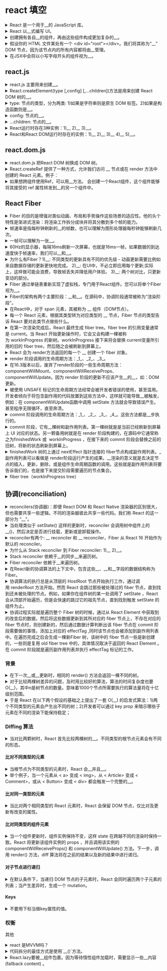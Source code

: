 <!-- markdownlint-disable MD033 MD037 -->
# react 填空

<details>
  <summary>React 是一个用于__的 JavaScript 库。</summary>
  <div>构建用户界面</div>
</details>

<details>
  <summary>React 以__式编写 UI。</summary>
  <div>声明</div>
</details>

<details>
  <summary>创建拥有各自__的组件，再由这些组件构成更加复杂的__。</summary>
  <div>状态</div>
  <div>UI</div>
</details>

<details>
  <summary>假设你的 HTML 文件某处有一个 &lt;div id="root">&lt;/div>。我们将其称为“__” DOM 节点，因为该节点内的所有内容都将由__管理。</summary>
  <div>根(HostRoot)</div>
  <div>React DOM</div>
</details>

<details>
  <summary>在JSX中会将以小写字母开头的组件视为__。</summary>
  <div>原生 DOM 标签(host component)</div>
</details>

## react.js

<details>
  <summary>react.js 主要用来创建__。</summary>
  <div>React DOM树</div>
</details>

<details>
  <summary>React.createElement(type [,config] [,...children])方法是用来创建 React DOM 树的__。</summary>
  <div>节点</div>
</details>

<details>
  <summary>
  type: 节点的类型，分为两类: 1)如果是字符串则是原生 DOM 标签。2)如果是构造函数则是__。</summary>
  <div>组件</div>
</details>

<details>
  <summary>config: 节点的__。</summary>
  <div>属性</div>
</details>

<details>
  <summary>...children: 节点的__。</summary>
  <div>子节点</div>
</details>

<details>
  <summary>React运行时存在3种实例：1)__ 2)__ 3)__。</summary>
  <div>DOM: 真实DOM节点</div>
  <div>Instances: React维护的vDOM tree node</div>
  <div>Elements: 描述UI长什么样子（type, props）</div>
</details>

<details>
  <summary>React和React DOM运行时存在的实例：1)__ 2)__ 3)__ 4)__ 5)__。</summary>
  <div>DOM: 真实DOM节点</div>
  <div>effect: 1)每个workInProgress tree节点上都有一个 effect list; 2)用来存放diff结果; 3)当前节点更新完毕会向上merge effect list（queue收集diff结果）</div>
  <div>workInProgress: 1)workInProgress tree是reconcile过程中从fiber tree建立的当前进度快照，用于断点恢复</div>
  <div>fiber: fiber tree与vDOM tree类似，用来描述增量更新所需的上下文信息</div>
  <div>Elements: 描述UI长什么样子（type, props）</div>
</details>

## react.dom.js

<details>
  <summary>react.dom.js 把React DOM 树换成 DOM 树。</summary>
  <div></div>
</details>

<details>
  <summary>React.createRef 提供了一种方式，允许我们访问 __ 节点或在 render 方法中创建的 React 元素。例子：</summary>
  <div>DOM</div>
  <pre>
  class CustomTextInput extends React.Component {
    constructor(props) {
      super(props);
      // 创建一个 ref 来存储 textInput 的 DOM 元素
      this.textInput = React.createRef();
      this.focusTextInput = this.focusTextInput.bind(this);
    }
    <!--  -->
    focusTextInput() {
      // 直接使用原生 API 使 text 输入框获得焦点
      // 注意：我们通过 "current" 来访问 DOM 节点
      this.textInput.current.focus();
    }
    <!--  -->
    render() {
      // 告诉 React 我们想把 < input> ref 关联到
      // 构造器里创建的 `textInput` 上
      return (
        < div>
          < input
            type="text"
            ref={this.textInput} />
          < input
            type="button"
            value="Focus the text input"
            onClick={this.focusTextInput}
          />
        < /div>
      );
    }
  }
  </pre>
</details>

<details>
  <summary>如果想跨组件使用Ref，可以用__方法。 会创建一个React组件，这个组件能够将其接受的 ref 属性转发到__的另一个组件中。</summary>
  <div>React.forwardRef</div>
  <div>其组件树下</div>
  <pre>
  ...
  </pre>
</details>

## React Fiber

<details>
  <summary>Fiber 的目的是增强对类似动画、布局和手势操作这些场景的适应性。他的头个特性是渐进式渲染：将渲染工作拆分成块并将其分散到多个帧的能力。</summary>
  <div></div>
</details>

<details>
  <summary>帧速率是指每秒钟刷新的__的帧数，也可以理解为图形处理器每秒钟能够刷新几次。</summary>
  <div>图片</div>
</details>

<details>
  <summary>一帧可以理解为一张__。</summary>
  <div>图片</div>
</details>

<details>
  <summary>60Hz的显示器，每隔16ms刷新一次屏幕，也就是16ms一帧，如果数据的到达速度快于帧速率，我们可以__和__。</summary>
  <div>合并更新</div>
  <div>批量更新</div>
</details>

<details>
  <summary>为什么有Fiber？1)__: 不同类型的更新具有不同的优先级 - 动画更新需要比例如来自数据存储的更新更快地完成。 2)__: 在UI中，不必立即应用每个更新;实际上，这样做可能会浪费，导致帧丢失并降低用户体验。 3)__: 两个树对比，只更新变动的部分。 </summary>
  <div>优先级</div>
  <div>每帧最多更新一次</div>
  <div>重用</div>
</details>

<details>
  <summary>Fiber 通过单链表重新实现了虚拟栈，专门用于React组件。您可以将单个Fiber视为__。</summary>
  <div>帧(元素)</div>
</details>

<details>
  <summary>Fiber的架构有两个主要阶段：__和__。在源码中，协调阶段通常被称为“渲染阶段”。</summary>
  <div>协调/渲染(render)</div>
  <div>提交(commit)</div>
</details>

<details>
  <summary>在React中，对于 span 元素，其被称为 __ 组件（DOM节点）。</summary>
  <div>host</div>
</details>

<details>
  <summary>每一个 React 元素，根据其类型转为对应类型的 __ 节点，Fiber 节点的类型告诉 React 要对此类节点做些什么。</summary>
  <div>Fiber</div>
</details>

<details>
  <summary>在第一次渲染完成后，React 最终生成 fiber tree。fiber tree 的引用变量通常是 current。当 React 开始更新操作时，它会又会构建一棵被称为 workInProgress 的新树。workInProgress 接下来将会替换 current变量所引用的旧的 fiber tree，然后随之会被刷新到屏幕上。</summary>
  <div></div>
</details>

<details>
  <summary>React 会为 render方法返回的每一个 __ 创建一个 fiber 对象。</summary>
  <div>React Element</div>
</details>

<details>
  <summary>render 阶段调用的生命周期方法：_1_、_2_、_3_。</summary>
  <div>1 getDerivedStateFromProps</div>
  <div>2 shouldComponentUpdate</div>
  <div>3 render</div>
</details>

<details>
  <summary>在16.3版本以后，废弃了render阶段的一些生命周期方法：componentWillMount、componentWillReceiveProps、componentWillUpdate。因为 render 阶段的更新不应该产生__的__，如：DOM更新。</summary>
  <div>用户视觉可见</div>
  <div>副作用</div>
</details>

<details>
  <summary>被使用 UNSAFE 标记的生命周期方法经常会被开发者错误的使用，甚至滥用。开发者倾向于将包含副作用的代码放置到这些方法中，这样就可能导致__被触发，例如：在 componentWillUpdate函数中调用 setState 方法就会导致错误产生。甚至程序无限循环，直至奔溃。</summary>
  <div>新的异步渲染</div>
</details>

<details>
  <summary>commit 阶段调用的生命周期方法：_1_、_2_、_3_、_4_。这些方法都是__步执行的。</summary>
  <div>1 getSnapshotBeforeUpdate</div>
  <div>2 componentDidMount</div>
  <div>3 componentDidUpdate</div>
  <div>4 componentWillUnmount</div>
  <div>同</div>
</details>

<details>
  <summary>commit 阶段，它有__棵树和副作用列表。第一棵树就是是当前已经刷新到屏幕上 UI 对应的状态。另一颗备用树就是在 render 阶段构建的，在源码中它通常称之为finishedWork 或  workInProgress ，在接下来的 commit 阶段会替换之前的旧树，将新的状态刷新到屏幕上。</summary>
  <div>两</div>
</details>

<details>
  <summary>finishedWork 树的上通过 nextEffect 指针连接的 fiber节点构成副作用列表。_副作用列表可以看做是 render阶段运行产生的成果。__渲染的意义就是去决定节点的插入，更新，删除，或是组件生命周期函数的调用。这些就是副作用列表将要告诉我们的，也是接下来提交阶段需要遍历的节点集合。</summary>
  <div>异步</div>
</details>

<details>
  <summary>fiber tree（workInProgress tree）</summary>
  <div></div>
</details>

## 协调(reconciliation)

<details>
  <summary>reconcilers(协调器)：即便 React DOM 和 React Native 渲染器的区别很大，但也需要共享一些逻辑。不同的渲染器彼此共享一些代码。我们称 React 的这一部分为 “__”。</summary>
  <div>reconciler</div>
</details>

<details>
  <summary>当处理类似于 setState() 这样的更新时，reconciler 会调用树中组件上的 __()，然后决定是否进行挂载，更新或是卸载操作。</summary>
  <div>render</div>
</details>

<details>
  <summary>reconciler有两个: __ reconciler 和 __ reconciler，Fiber 从 React 16 开始作为默认的 reconciler。</summary>
  <div>Stack</div>
  <div>Fiber</div>
</details>

<details>
  <summary>为什么从 Stack reconciler 到 Fiber reconciler: 1)__ 2)__。</summary>
  <div>无法增量更新</div>
  <div>没有优先级</div>
</details>

<details>
  <summary>Stack reconciler 依赖于__的同步__来遍历树。</summary>
  <div>内置栈</div>
  <div>递归</div>
</details>

<details>
  <summary>Fiber reconciler 依赖于__来遍历树。</summary>
  <div>单链表</div>
</details>

<details>
  <summary>在React新的协调算法的上下文中，包含这些__、__和__字段的数据结构称为Fiber。</summary>
  <div>child(第一个子节点的引用)</div>
  <div>sibling(第一个兄弟节点的引用)</div>
  <div>return(父节点的引用)</div>
  <img src="https://oss.taichiyi.com/markdown/1_7dsyUaUpKbFG7EoNR9Cu2w.png" />
</details>

<details>
  <summary>协调算法的执行总是从顶层的 HostRoot 节点开始执行工作，通过调用 renderRoot 方法开始。然而 React 会跳过那些被处理过的 fiber 节点，直到找到还未被处理的节点。例如，如果你在组件树的某一处调用了 setState ，React 会从顶部开始遍历，但是会快速的跳过它的祖先节点，直到找到触发 setState 的组件为止。</summary>
  <div>单链表</div>
</details>

<details>
  <summary>协调过程实际就是遍历整个 Fiber 树的时候，通过从 React Element 中获取到的改变后的数据，然后将这些数据更新到其所对应的 fiber 节点上，不存在对应的fiber 节点时，则创建新的，然后通过数据计算判断出该 fiber 节点在 commit 阶段需要做的事情，添加上对应的 effectTag ,同时该节点也会被添加到副作用列表中。在遍历完成之后会生成一棵新Fiber 树，该树中的 fiber 节点一些是新创建的，一些则是复用 old fiber tree 中的，具体情况取决于返回的 React Element 。在 commit 阶段就是遍历副作用列表并执行 effectTag 标记的工作。</summary>
  <div>单链表</div>
</details>

### 背景

<details>
  <summary>在下一次__或__更新时，相同的 render() 方法会返回一棵不同的树。</summary>
  <div>state</div>
  <div>props</div>
</details>

<details>
  <summary>对于比较两棵树差异的问题，及时用比较好的算法，算法的时间复杂度也要O(__)，其中n是树节点的数量。意味着1000个节点所需要执行的算法量将在十亿级别范围。</summary>
  <div>n³</div>
</details>

<details>
  <summary>于是 React 在以下两个假设的基础之上提出了一套 O(__) 的启发式算法：1)两个不同类型的元素会产生出不同的树；2)开发者可以通过 key prop 来暗示哪些子元素在不同的渲染下能保持稳定；</summary>
  <div>n</div>
</details>

### Diffing 算法

<details>
  <summary>当对比两颗树时，React 首先比较两棵树的__。不同类型的根节点元素会有不同的形态。</summary>
  <div>根节点</div>
</details>

#### 比对不同类型的元素

<details>
  <summary>当根节点为不同类型的元素时，React 会__并且__。</summary>
  <div>拆卸原有的树</div>
  <div>建立起新的树</div>
</details>

<details>
  <summary>举个例子，当一个元素从 < a> 变成 < img>，从 < Article> 变成 < Comment>，或从 < Button> 变成 < div> 都会触发一个完整的__。</summary>
  <div>重建流程</div>
</details>

#### 比对同一类型的元素

<details>
  <summary>当比对两个相同类型的 React 元素时，React 会保留 DOM 节点，仅比对及更新有改变的属性。</summary>
  <div></div>
</details>

#### 比对同类型的组件元素

<details>
  <summary>当一个组件更新时，组件实例保持不变，这样 state 在跨越不同的渲染时保持一致。React 将更新该组件实例的 props ，并且调用该实例的 componentWillReceiveProps() 和 componentWillUpdate() 方法。下一步，调用 render() 方法，diff 算法将在之前的结果以及新的结果中进行递归。</summary>
  <div></div>
</details>

#### 对子节点进行递归

<details>
  <summary>在默认条件下，当递归 DOM 节点的子元素时，React 会同时遍历两个子元素的列表；当产生差异时，生成一个 mutation。</summary>
  <div></div>
</details>

#### Keys

<details>
  <summary>不要用下标当做key属性的值。</summary>
  <div></div>
</details>

### 权衡

其他

<details>
  <summary>react 是MVVM吗？</summary>
  <div>不是，不是双向绑定</div>
</details>

<details>
  <summary>代码拆分的最佳方式是使用`__()`方法。</summary>
  <div>import</div>
</details>

<details>
  <summary>React.lazy要被__组件包裹。因为等待惰性组件加载时，需要显示一些__内容(fallback content)
。</summary>
  <div>Suspense</div>
  <div>后备</div>
</details>

